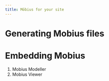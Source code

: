 ```yaml
---
title: Möbius for your site
---
```

# Generating Mobius files

# Embedding Mobius
1. Mobius Modeller
2. Mobius Viewer
